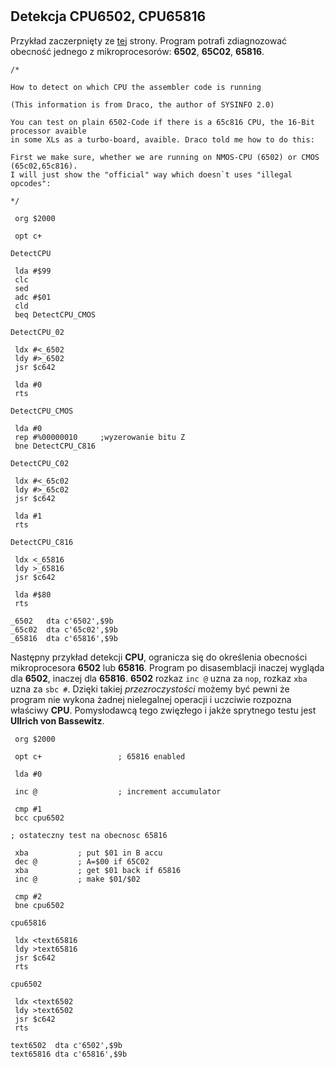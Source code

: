 #

## Detekcja CPU6502, CPU65816

Przykład zaczerpnięty ze [tej](http://www.s-direktnet.de/homepages/k_nadj/cputest.html) strony. Program potrafi zdiagnozować obecność jednego z mikroprocesorów: **6502**, **65C02**, **65816**.

```
/*

How to detect on which CPU the assembler code is running

(This information is from Draco, the author of SYSINFO 2.0)

You can test on plain 6502-Code if there is a 65c816 CPU, the 16-Bit processor avaible
in some XLs as a turbo-board, avaible. Draco told me how to do this:

First we make sure, whether we are running on NMOS-CPU (6502) or CMOS (65c02,65c816).
I will just show the "official" way which doesn`t uses "illegal opcodes":

*/

 org $2000

 opt c+

DetectCPU

 lda #$99
 clc
 sed
 adc #$01
 cld
 beq DetectCPU_CMOS

DetectCPU_02

 ldx #<_6502
 ldy #>_6502
 jsr $c642

 lda #0
 rts

DetectCPU_CMOS

 lda #0
 rep #%00000010     ;wyzerowanie bitu Z
 bne DetectCPU_C816

DetectCPU_C02

 ldx #<_65c02
 ldy #>_65c02
 jsr $c642

 lda #1
 rts

DetectCPU_C816

 ldx <_65816
 ldy >_65816
 jsr $c642

 lda #$80
 rts

_6502   dta c'6502',$9b
_65c02  dta c'65c02',$9b
_65816  dta c'65816',$9b
```

Następny przykład detekcji **CPU**, ogranicza się do określenia obecności mikroprocesora **6502** lub **65816**. Program po disasemblacji inaczej wygląda dla **6502**, inaczej dla **65816**. **6502** rozkaz `inc @` uzna za `nop`, rozkaz `xba` uzna za `sbc #`. Dzięki takiej *przezroczystości* możemy być pewni że program nie wykona żadnej nielegalnej operacji i uczciwie rozpozna właściwy **CPU**. Pomysłodawcą tego zwięzłego i jakże sprytnego testu jest **Ullrich von Bassewitz**.

```
 org $2000

 opt c+                 ; 65816 enabled

 lda #0

 inc @                  ; increment accumulator

 cmp #1
 bcc cpu6502

; ostateczny test na obecnosc 65816

 xba           ; put $01 in B accu
 dec @         ; A=$00 if 65C02
 xba           ; get $01 back if 65816
 inc @         ; make $01/$02

 cmp #2
 bne cpu6502

cpu65816

 ldx <text65816
 ldy >text65816
 jsr $c642
 rts

cpu6502

 ldx <text6502
 ldy >text6502
 jsr $c642
 rts

text6502  dta c'6502',$9b
text65816 dta c'65816',$9b
```